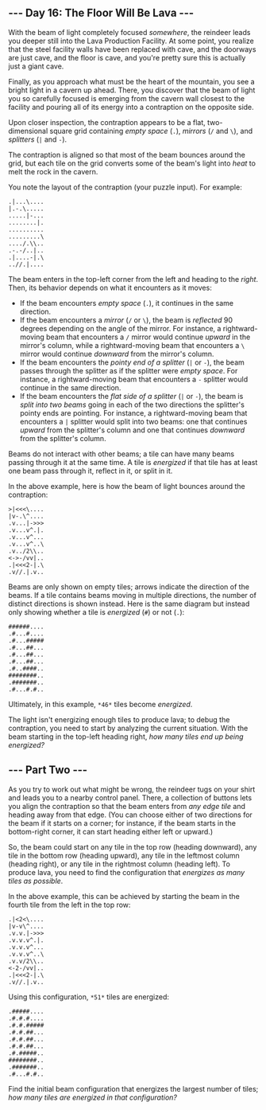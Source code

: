 ## --- Day 16: The Floor Will Be Lava ---

With the beam of light completely focused *somewhere*, the reindeer leads you
deeper still into the Lava Production Facility. At some point, you realize that
the steel facility walls have been replaced with cave, and the doorways are just
cave, and the floor is cave, and you're pretty sure this is actually just a
giant cave.

Finally, as you approach what must be the heart of the mountain, you see a
bright light in a cavern up ahead. There, you discover that the beam of light
you so carefully focused is emerging from the cavern wall closest to the
facility and pouring all of its energy into a contraption on the opposite side.

Upon closer inspection, the contraption appears to be a flat, two-dimensional
square grid containing *empty space* (`.`), *mirrors* (`/` and `\`), and
*splitters* (`|` and `-`).

The contraption is aligned so that most of the beam bounces around the grid, but
each tile on the grid converts some of the beam's light into *heat* to melt the
rock in the cavern.

You note the layout of the contraption (your puzzle input). For example:

```
.|...\....
|.-.\.....
.....|-...
........|.
..........
.........\
..../.\\..
.-.-/..|..
.|....-|.\
..//.|....

```

The beam enters in the top-left corner from the left and heading to the *right*.
Then, its behavior depends on what it encounters as it moves:

* If the beam encounters *empty space* (`.`), it continues in the same
  direction.
* If the beam encounters a *mirror* (`/` or `\`), the beam is *reflected* 90
  degrees depending on the angle of the mirror. For instance, a rightward-moving
  beam that encounters a `/` mirror would continue *upward* in the mirror's
  column, while a rightward-moving beam that encounters a `\` mirror would
  continue *downward* from the mirror's column.
* If the beam encounters the *pointy end of a splitter* (`|` or `-`), the beam
  passes through the splitter as if the splitter were *empty space*. For
  instance, a rightward-moving beam that encounters a `-` splitter would
  continue in the same direction.
* If the beam encounters the *flat side of a splitter* (`|` or `-`), the beam is
  *split into two beams* going in each of the two directions the splitter's
  pointy ends are pointing. For instance, a rightward-moving beam that
  encounters a `|` splitter would split into two beams: one that continues
  *upward* from the splitter's column and one that continues *downward* from the
  splitter's column.

Beams do not interact with other beams; a tile can have many beams passing
through it at the same time. A tile is *energized* if that tile has at least one
beam pass through it, reflect in it, or split in it.

In the above example, here is how the beam of light bounces around the
contraption:

```
>|<<<\....
|v-.\^....
.v...|->>>
.v...v^.|.
.v...v^...
.v...v^..\
.v../2\\..
<->-/vv|..
.|<<<2-|.\
.v//.|.v..

```

Beams are only shown on empty tiles; arrows indicate the direction of the beams.
If a tile contains beams moving in multiple directions, the number of distinct
directions is shown instead. Here is the same diagram but instead only showing
whether a tile is *energized* (`#`) or not (`.`):

```
######....
.#...#....
.#...#####
.#...##...
.#...##...
.#...##...
.#..####..
########..
.#######..
.#...#.#..

```

Ultimately, in this example, `*46*` tiles become *energized*.

The light isn't energizing enough tiles to produce lava; to debug the
contraption, you need to start by analyzing the current situation. With the beam
starting in the top-left heading right, *how many tiles end up being energized?*

## --- Part Two ---

As you try to work out what might be wrong, the reindeer tugs on your shirt and
leads you to a nearby control panel. There, a collection of buttons lets you
align the contraption so that the beam enters from *any edge tile* and heading
away from that edge. (You can choose either of two directions for the beam if it
starts on a corner; for instance, if the beam starts in the bottom-right corner,
it can start heading either left or upward.)

So, the beam could start on any tile in the top row (heading downward), any tile
in the bottom row (heading upward), any tile in the leftmost column (heading
right), or any tile in the rightmost column (heading left). To produce lava, you
need to find the configuration that *energizes as many tiles as possible*.

In the above example, this can be achieved by starting the beam in the fourth
tile from the left in the top row:

```
.|<2<\....
|v-v\^....
.v.v.|->>>
.v.v.v^.|.
.v.v.v^...
.v.v.v^..\
.v.v/2\\..
<-2-/vv|..
.|<<<2-|.\
.v//.|.v..

```

Using this configuration, `*51*` tiles are energized:

```
.#####....
.#.#.#....
.#.#.#####
.#.#.##...
.#.#.##...
.#.#.##...
.#.#####..
########..
.#######..
.#...#.#..

```

Find the initial beam configuration that energizes the largest number of tiles;
*how many tiles are energized in that configuration?*
